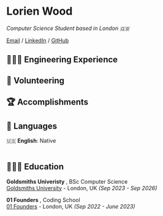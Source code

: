 # Lorien Wood

_Computer Science Student based in London 🇬🇧_ <br>

[Email](mailto:lorienmwood@gmail.com) / [LinkedIn](https://www.linkedin.com/in/lorienwood) / [GitHub](https://github.com/lorienmwood)

## 👩🏼‍💻 Engineering Experience

## 📌 Volunteering

    
## 🏆 Accomplishments

## 💬 Languages

🇺🇸 **English**: Native <br>
<br>
## 👩🏼‍🎓 Education
**Goldsmiths Univeristy** , BSc Computer Science<br>
[Goldsmiths University](https://www.gold.ac.uk/) - London, UK _(Sep 2023 - Sep 2026)_ <br>

**01 Founders** , Coding School<br>
[01 Founders](https://01founders.co/) - London, UK _(Sep 2022 - June 2023)_ <br>

